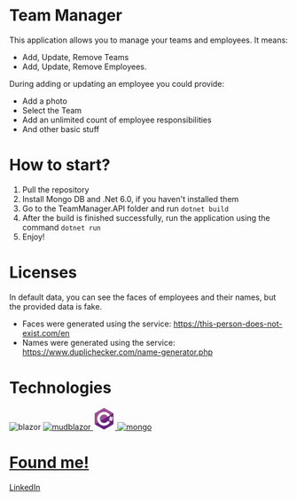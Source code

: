 # Team Manager

This application allows you to manage your teams and employees. It means:
- Add, Update, Remove Teams
- Add, Update, Remove Employees.
  
During adding or updating an employee you could provide:
- Add a photo
- Select the Team
- Add an unlimited count of employee responsibilities
- And other basic stuff

# How to start?
1. Pull the repository
2. Install Mongo DB and .Net 6.0, if you haven't installed them
3. Go to the TeamManager.API folder and run ```dotnet build```
4. After the build is finished successfully, run the application using the command ```dotnet run```
5. Enjoy!

# Licenses

In default data, you can see the faces of employees and their names, but the provided data is fake.
- Faces were generated using the service: https://this-person-does-not-exist.com/en
- Names were generated using the service: https://www.duplichecker.com/name-generator.php

# Technologies

<img src="https://cdn.worldvectorlogo.com/logos/blazor.svg" alt="blazor" width="60" height="60"/> </a> <a href="https://learn.microsoft.com/pl-pl/aspnet/core/blazor/?view=aspnetcore-7.0" target="_blank" rel="noreferrer">
<img src="https://mudblazor.com/_content/MudBlazor.Docs/images/logo.png" alt="mudblazor" width="60" height="60"/> </a> <a href="https://mudblazor.com/" target="_blank" rel="noreferrer">
<img src="https://raw.githubusercontent.com/devicons/devicon/master/icons/csharp/csharp-original.svg" alt="csharp" width="40" height="40"/> </a> <a href="https://learn.microsoft.com/pl-pl/dotnet/" target="_blank" rel="noreferrer">
<img src="https://www.cdnlogo.com/logos/m/30/mongodb-icon.svg" alt="mongo" width="60" height="60"/> </a> <a href="https://www.mongodb.com/" target="_blank" rel="noreferrer">

# Found me!
<a href="https://www.linkedin.com/in/taras-iskiv-16b8b7266/" target="_blank" rel="noreferrer">LinkedIn</a>
